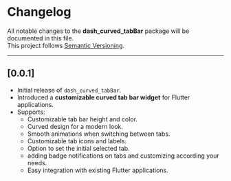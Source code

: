 # Changelog

All notable changes to the **dash_curved_tabBar** package will be documented in this file.  
This project follows [Semantic Versioning](https://semver.org/).

---
## [0.0.1]

- Initial release of `dash_curved_tabBar`.
- Introduced a **customizable curved tab bar widget** for Flutter applications.
- Supports:
    * Customizable tab bar height and color.
    * Curved design for a modern look.
    * Smooth animations when switching between tabs.
    * Customizable tab icons and labels.
    * Option to set the initial selected tab.
    * adding badge notifications on tabs and customizing according your needs.
    * Easy integration with existing Flutter applications.